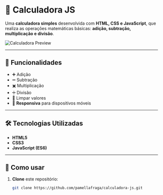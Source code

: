 # 🧮 Calculadora JS

Uma **calculadora simples** desenvolvida com **HTML, CSS e JavaScript**, que realiza as operações matemáticas básicas: **adição, subtração, multiplicação e divisão**.

![Calculadora Preview](https://via.placeholder.com/800x400?text=Preview+da+Calculadora)

---

## 🚀 Funcionalidades
- ➕ Adição
- ➖ Subtração
- ✖️ Multiplicação
- ➗ Divisão
- 🧼 Limpar valores
- 📱 **Responsiva** para dispositivos móveis

---

## 🛠️ Tecnologias Utilizadas
- **HTML5**
- **CSS3**
- **JavaScript (ES6)**

---

## 📂 Como usar
1. **Clone** este repositório:
   ```bash
   git clone https://github.com/pamellafraga/calculadora-js.git
